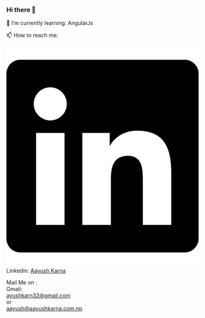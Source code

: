 ### Hi there 👋

🌱 I’m currently learning:
    AngularJs
    
📫 How to reach me:
    
  <img src="https://github.com/ayushkarn32/ayushkarn32/blob/master/linkedin-brands.svg">Linkedin:
     <a href="https://linkedin.com/aayush-karna-032">Aayush Karna</a>
    
  Mail Me on :<br>
      Gmail:<br>
          <a href="mailto:ayushkarn32@gmail.com">ayushkarn32@gmail.com</a>
    <br>or<br>
      <a href="mailto:aayush@aayushkarna.com.np">aayush@aayushkarna.com.np</a>
<!--
**ayushkarn32/ayushkarn32** is a ✨ _special_ ✨ repository because its `README.md` (this file) appears on your GitHub profile.

Here are some ideas to get you started:

-  ...
-  ...
- 👯 I’m looking to collaborate on ...
- 🤔 I’m looking for help with ...
- 💬 Ask me about ...
- ...
- 😄 Pronouns: ...
- ⚡ Fun fact: ...
-->
